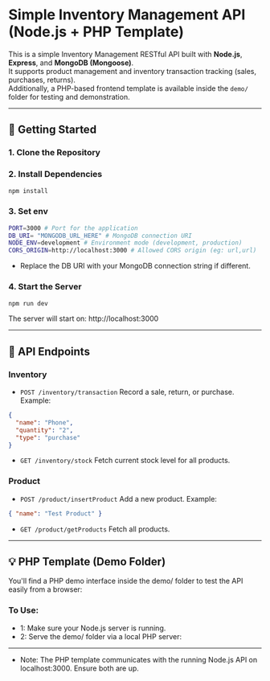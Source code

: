 # Simple Inventory Management API (Node.js + PHP Template)

This is a simple Inventory Management RESTful API built with **Node.js**, **Express**, and **MongoDB (Mongoose)**.  
It supports product management and inventory transaction tracking (sales, purchases, returns).  
Additionally, a PHP-based frontend template is available inside the `demo/` folder for testing and demonstration.

---

## 🚀 Getting Started

### 1. Clone the Repository

### 2. Install Dependencies

```sh
npm install
```

### 3. Set env

```bash
PORT=3000 # Port for the application
DB_URI= "MONGODB_URL_HERE" # MongoDB connection URI
NODE_ENV=development # Environment mode (development, production)
CORS_ORIGIN=http://localhost:3000 # Allowed CORS origin (eg: url,url)
```

- Replace the DB URI with your MongoDB connection string if different.

### 4. Start the Server

```bash
npm run dev
```

The server will start on: http://localhost:3000

---

## 🧪 API Endpoints

### Inventory

- `POST /inventory/transaction`
  Record a sale, return, or purchase.
  Example:

```json
{
  "name": "Phone",
  "quantity": "2",
  "type": "purchase"
}
```

- `GET /inventory/stock`
  Fetch current stock level for all products.

### Product

- `POST /product/insertProduct`
  Add a new product.
  Example:

```json
{ "name": "Test Product" }
```

- `GET /product/getProducts`
  Fetch all products.

---

## 💡 PHP Template (Demo Folder)

You'll find a PHP demo interface inside the demo/ folder to test the API easily from a browser:

### To Use:

- 1: Make sure your Node.js server is running.
- 2: Serve the demo/ folder via a local PHP server:

---

- Note: The PHP template communicates with the running Node.js API on localhost:3000. Ensure both are up.
